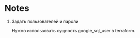 # Notes

1. Задать пользователей и пароли

    Нужно использовать сущность google_sql_user в terraform.
